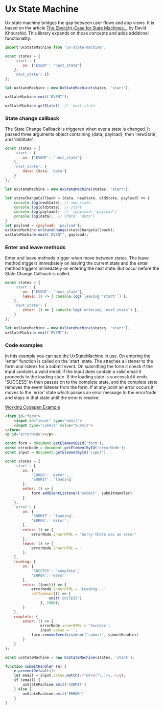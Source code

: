 # Ux State Machine

Ux state machine bridges the gap between user flows and app views. It is based on the article [The (Switch)-Case for State Machines...](https://24ways.org/2018/state-machines-in-user-interfaces/) by David Khourshid. This library expands on those concepts and adds additional functionality.

```javascript
import UxStateMachine from 'ux-state-machine';

const states = {
	'start': {
		on: {'EVENT': 'next_state'}
	},
	'next_state': {}
};

let uxStateMachine = new UxStateMachine(states, 'start');

uxStateMachine.emit('EVENT');

uxStateMachine.getState(); // 'next_state'
```

### State change callback

The State Change Callback is triggered when ever a state is changed. It passed three arguments object containing {data, payload}, then 'newState', and 'oldState'.

```javascript
const states = {
	'start': {
		on: {'EVENT': 'next_state'}
	},
	'next_state': {
		data: {data: 'data'}
	}
};

let uxStateMachine = new UxStateMachine(states, 'start');

let stateChangeCallback = (data, newState, oldState, payload) => {
	console.log(newState); // new_state
	console.log(oldState); // start
	console.log(payload);  //  {payload: 'payload'}  
	console.log(data);  // {data: 'data'}
}
let payload = {payload: 'payload'};
uxStateMachine.onStateChange(stateChangeCallback);
uxStateMachine.emit('EVENT', payload);
```

### Enter and leave methods

Enter and leave methods trigger when move between states. The leave method triggers immediately on leaving the current state and the enter method triggers immedately on entering the next state. But occur before the State Change Callback is called.

```javascript
const states = {
	'start': {
		on: {'EVENT': 'next_state'},		
		leave: () => { console.log(`leaving 'start'`) },
	},
	'next_state': {
		enter: () => { console.log(`entering 'next_state`) },
	}
};

let uxStateMachine = new UxStateMachine(states, 'start');
uxStateMachine.emit('EVENT');
```

### Code examples

In this example you can see the UxStateMachine in use. On entering the 'enter' function is called on the 'start' state. The attaches a listener to the form and listens for a submit event. On submitting the form it check if the input contains a valid email. If the input does contain a valid email it proceeds to the loading state. If the loading state is successful it emits 'SUCCESS' in then passes on to the complete state, and the complete state removes the event listener from the form. If at any point an error occurs it moves to the 'error' state which passes an error message to the errorNode and stays in that state until the error is resolve.

 [Working Codepen Example](https://codepen.io/adrianjonmiller/details/YzXRBKo)

```html
<form id="form">
	<input id="input" type="email">
	<input type="submit" value="Submit">
</form>
<p id="errorNode"></p>
```

```javascript
const form = document.getElementById('form');
const errorNode = document.getElementById('errorNode');
const input = document.getElementById('input');

const states = {
	'start': {
		on: {
			'ERROR': 'error',
			'SUBMIT': 'loading'
		},
		enter: () => {
			form.addEventListener('submit', submitHandler)
		}
	},
	'error': {
		on: {
			'SUBMIT': 'loading',
			'ERROR': 'error',
		},
		enter: () => {		
			errorNode.innerHTML = 'Sorry there was an error'
		},
		leave: () => { 
			errorNode.innerHTML = ''
		},
	},
	loading: {
		on: {
			'SUCCESS': 'complete',
			'ERROR': 'error'
		},
		enter: ({emit}) => {
			errorNode.innerHTML = 'Loading...'
			setTimeout(() => {
        			emit('SUCCESS')
      			}, 2000);
		}
	},
	complete: {
		enter: () => {
      			errorNode.innerHTML = 'Success';
      			input.value = '';
			form.removeEventListener('submit', submitHandler)
		}
	}
};

const uxStateMachine = new UxStateMachine(states, 'start');

function submitHandler (e) {
	e.preventDefault();
	let email = input.value.match(/[^@]+@[^\.]+\..+/g);
	if (email) {
		uxStateMachine.emit('SUBMIT')
	} else {
		uxStateMachine.emit('ERROR')
	}
}
```
